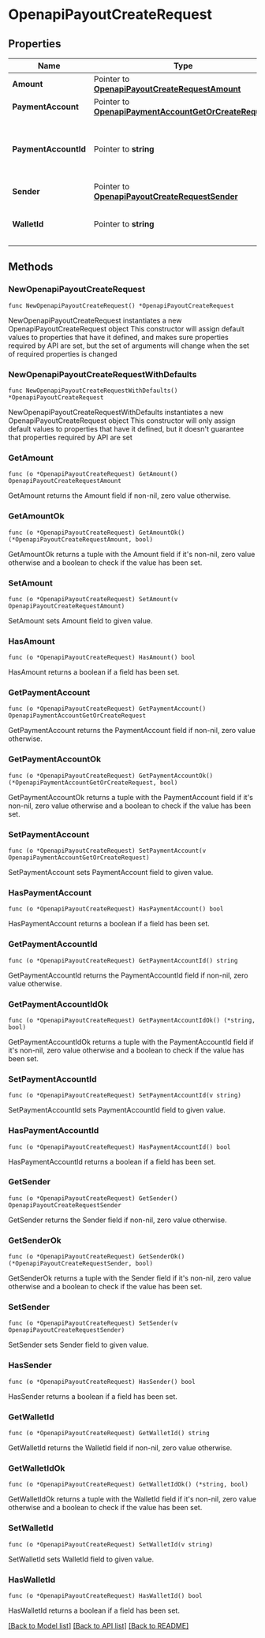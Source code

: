 # OpenapiPayoutCreateRequest

## Properties

Name | Type | Description | Notes
------------ | ------------- | ------------- | -------------
**Amount** | Pointer to [**OpenapiPayoutCreateRequestAmount**](OpenapiPayoutCreateRequestAmount.md) |  | [optional] 
**PaymentAccount** | Pointer to [**OpenapiPaymentAccountGetOrCreateRequest**](OpenapiPaymentAccountGetOrCreateRequest.md) |  | [optional] 
**PaymentAccountId** | Pointer to **string** | &lt;span style&#x3D;\&quot;color:#e95f6a;\&quot;&gt;required if payment_account is empty&lt;/span&gt;  The payment account ID represents a pre-existing payment account that acts as the recipient for the payout. | [optional] 
**Sender** | Pointer to [**OpenapiPayoutCreateRequestSender**](OpenapiPayoutCreateRequestSender.md) |  | [optional] 
**WalletId** | Pointer to **string** | The wallet ID from which to disburse money, if not provided, we will attempt to use the one that matches the provided currency amount. | [optional] 

## Methods

### NewOpenapiPayoutCreateRequest

`func NewOpenapiPayoutCreateRequest() *OpenapiPayoutCreateRequest`

NewOpenapiPayoutCreateRequest instantiates a new OpenapiPayoutCreateRequest object
This constructor will assign default values to properties that have it defined,
and makes sure properties required by API are set, but the set of arguments
will change when the set of required properties is changed

### NewOpenapiPayoutCreateRequestWithDefaults

`func NewOpenapiPayoutCreateRequestWithDefaults() *OpenapiPayoutCreateRequest`

NewOpenapiPayoutCreateRequestWithDefaults instantiates a new OpenapiPayoutCreateRequest object
This constructor will only assign default values to properties that have it defined,
but it doesn't guarantee that properties required by API are set

### GetAmount

`func (o *OpenapiPayoutCreateRequest) GetAmount() OpenapiPayoutCreateRequestAmount`

GetAmount returns the Amount field if non-nil, zero value otherwise.

### GetAmountOk

`func (o *OpenapiPayoutCreateRequest) GetAmountOk() (*OpenapiPayoutCreateRequestAmount, bool)`

GetAmountOk returns a tuple with the Amount field if it's non-nil, zero value otherwise
and a boolean to check if the value has been set.

### SetAmount

`func (o *OpenapiPayoutCreateRequest) SetAmount(v OpenapiPayoutCreateRequestAmount)`

SetAmount sets Amount field to given value.

### HasAmount

`func (o *OpenapiPayoutCreateRequest) HasAmount() bool`

HasAmount returns a boolean if a field has been set.

### GetPaymentAccount

`func (o *OpenapiPayoutCreateRequest) GetPaymentAccount() OpenapiPaymentAccountGetOrCreateRequest`

GetPaymentAccount returns the PaymentAccount field if non-nil, zero value otherwise.

### GetPaymentAccountOk

`func (o *OpenapiPayoutCreateRequest) GetPaymentAccountOk() (*OpenapiPaymentAccountGetOrCreateRequest, bool)`

GetPaymentAccountOk returns a tuple with the PaymentAccount field if it's non-nil, zero value otherwise
and a boolean to check if the value has been set.

### SetPaymentAccount

`func (o *OpenapiPayoutCreateRequest) SetPaymentAccount(v OpenapiPaymentAccountGetOrCreateRequest)`

SetPaymentAccount sets PaymentAccount field to given value.

### HasPaymentAccount

`func (o *OpenapiPayoutCreateRequest) HasPaymentAccount() bool`

HasPaymentAccount returns a boolean if a field has been set.

### GetPaymentAccountId

`func (o *OpenapiPayoutCreateRequest) GetPaymentAccountId() string`

GetPaymentAccountId returns the PaymentAccountId field if non-nil, zero value otherwise.

### GetPaymentAccountIdOk

`func (o *OpenapiPayoutCreateRequest) GetPaymentAccountIdOk() (*string, bool)`

GetPaymentAccountIdOk returns a tuple with the PaymentAccountId field if it's non-nil, zero value otherwise
and a boolean to check if the value has been set.

### SetPaymentAccountId

`func (o *OpenapiPayoutCreateRequest) SetPaymentAccountId(v string)`

SetPaymentAccountId sets PaymentAccountId field to given value.

### HasPaymentAccountId

`func (o *OpenapiPayoutCreateRequest) HasPaymentAccountId() bool`

HasPaymentAccountId returns a boolean if a field has been set.

### GetSender

`func (o *OpenapiPayoutCreateRequest) GetSender() OpenapiPayoutCreateRequestSender`

GetSender returns the Sender field if non-nil, zero value otherwise.

### GetSenderOk

`func (o *OpenapiPayoutCreateRequest) GetSenderOk() (*OpenapiPayoutCreateRequestSender, bool)`

GetSenderOk returns a tuple with the Sender field if it's non-nil, zero value otherwise
and a boolean to check if the value has been set.

### SetSender

`func (o *OpenapiPayoutCreateRequest) SetSender(v OpenapiPayoutCreateRequestSender)`

SetSender sets Sender field to given value.

### HasSender

`func (o *OpenapiPayoutCreateRequest) HasSender() bool`

HasSender returns a boolean if a field has been set.

### GetWalletId

`func (o *OpenapiPayoutCreateRequest) GetWalletId() string`

GetWalletId returns the WalletId field if non-nil, zero value otherwise.

### GetWalletIdOk

`func (o *OpenapiPayoutCreateRequest) GetWalletIdOk() (*string, bool)`

GetWalletIdOk returns a tuple with the WalletId field if it's non-nil, zero value otherwise
and a boolean to check if the value has been set.

### SetWalletId

`func (o *OpenapiPayoutCreateRequest) SetWalletId(v string)`

SetWalletId sets WalletId field to given value.

### HasWalletId

`func (o *OpenapiPayoutCreateRequest) HasWalletId() bool`

HasWalletId returns a boolean if a field has been set.


[[Back to Model list]](../README.md#documentation-for-models) [[Back to API list]](../README.md#documentation-for-api-endpoints) [[Back to README]](../README.md)


